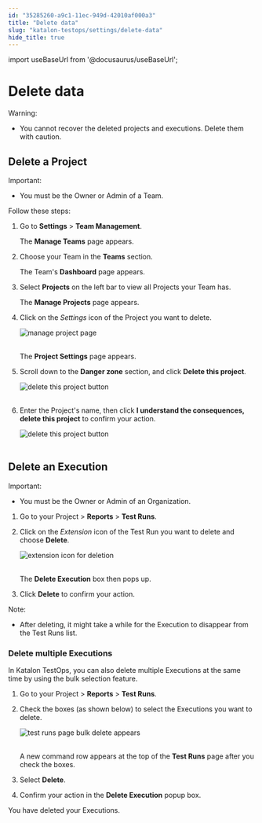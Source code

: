 ```yaml
---
id: "35285260-a9c1-11ec-949d-42010af000a3"
title: "Delete data"
slug: "katalon-testops/settings/delete-data"
hide_title: true
---
```

import useBaseUrl from '@docusaurus/useBaseUrl';


# <a id="id" class="anchor_top_offset"/><a id="ariaid-title1" class="anchor_top_offset"/>Delete data

<div xmlns="http://www.w3.org/1999/xhtml" className="note warning note_warning"><span className="note__title">Warning:</span> 
  <ul className="ul"><li className="li"><p className="p">You cannot recover the deleted projects and executions. Delete
        them with caution.</p></li></ul>
</div>

## <a id="id_1" class="anchor_top_offset"/>Delete a Project

<div xmlns="http://www.w3.org/1999/xhtml" className="note important note_important"><span className="note__title">Important:</span> 
  <ul className="ul"><li className="li"><p className="p">You must be the Owner or Admin of a Team.</p></li></ul>
</div>
<p xmlns="http://www.w3.org/1999/xhtml" className="p">Follow these steps:</p> 
<ol xmlns="http://www.w3.org/1999/xhtml" className="ol"><li className="li">     <p className="p">Go to <strong className="ph b">Settings</strong> &gt; <strong className="ph b">Team         Management</strong>.</p>     <p className="p">The <strong className="ph b">Manage Teams</strong> page appears.</p>   </li><li className="li">     <p className="p">Choose your Team in the <strong className="ph b">Teams</strong> section.</p>     <p className="p">The Team's <strong className="ph b">Dashboard</strong> page appears.</p>   </li><li className="li">     <p className="p">Select <strong className="ph b">Projects</strong> on the left bar to view all       Projects your Team has.</p>     <p className="p">The <strong className="ph b">Manage Projects</strong> page appears.</p>   </li><li className="li">     <p className="p">Click on the <em className="ph i">Settings</em> icon of the Project you want to       delete.</p>     <p className="p">       <img className="image" src={useBaseUrl("https://github.com/katalon-studio/docs-images/raw/master/katalon-analytics/docs/testops-revamp-aug-delete-data/manage-project-page-settings-icon.png")} alt="manage project page" /><br /><br />     </p>     <p className="p">The <strong className="ph b">Project Settings</strong> page appears.</p>   </li><li className="li">     <p className="p">Scroll down to the <strong className="ph b">Danger zone</strong> section, and       click <strong className="ph b">Delete this project</strong>.</p>     <p className="p">       <img className="image" src={useBaseUrl("https://github.com/katalon-studio/docs-images/raw/master/katalon-analytics/docs/testops-revamp-aug-delete-data/project-settings-page-danger-zone-section-2.png")} alt="delete this project button" /><br /><br />     </p>   </li><li className="li">     <p className="p">Enter the Project's name, then click <strong className="ph b">I understand the         consequences, delete this project</strong> to confirm your       action.</p>     <p className="p">       <img className="image" src={useBaseUrl("https://github.com/katalon-studio/docs-images/raw/master/katalon-analytics/docs/testops-revamp-aug-delete-data/delete-project-popup-confirm-action.png")} alt="delete this project button" /><br /><br />     </p>   </li></ol> 

## <a id="id_2" class="anchor_top_offset"/>Delete an Execution

<div xmlns="http://www.w3.org/1999/xhtml" className="note important note_important"><span className="note__title">Important:</span> <ul className="ul"><li className="li"><p className="p">You must be the Owner or Admin of an Organization.</p></li></ul>
</div>
<ol xmlns="http://www.w3.org/1999/xhtml" className="ol"><li className="li">     <p className="p">Go to your Project &gt; <strong className="ph b">Reports</strong> &gt;       <strong className="ph b">Test Runs</strong>.</p>   </li><li className="li">     <p className="p">Click on the <em className="ph i">Extension</em> icon of the Test Run you want to       delete and choose <strong className="ph b">Delete</strong>.</p>     <p className="p">       <img className="image" src={useBaseUrl("https://github.com/katalon-studio/docs-images/raw/master/katalon-analytics/docs/testops-revamp-aug-delete-data/extension-icon-delete-button-2.png")} alt="extension icon for deletion" /><br /><br />     </p>     <p className="p">The <strong className="ph b">Delete Execution</strong> box then pops up.</p>   </li><li className="li">     <p className="p">Click <strong className="ph b">Delete</strong> to confirm your action.</p>   </li></ol> 
<div xmlns="http://www.w3.org/1999/xhtml" className="note note note_note"><span className="note__title">Note:</span> 
  <ul className="ul"><li className="li"><p className="p">After deleting, it might take a while for the Execution to
        disappear from the Test Runs list.</p></li></ul>
</div>
      

### <a id="id_3" class="anchor_top_offset"/>Delete multiple Executions

      
        
<p xmlns="http://www.w3.org/1999/xhtml" className="p">In Katalon TestOps, you can also delete multiple Executions at   the same time by using the bulk selection feature.</p> 
        
<ol xmlns="http://www.w3.org/1999/xhtml" className="ol">   <li className="li">     <p className="p">Go to your Project &gt; <strong className="ph b">Reports</strong> &gt;       <strong className="ph b">Test Runs</strong>.</p>   </li>   <li className="li">     <p className="p">Check the boxes (as shown below) to select the Executions you       want to delete.</p>     <p className="p">       <img className="image" src={useBaseUrl("https://github.com/katalon-studio/docs-images/raw/master/katalon-analytics/docs/testops-revamp-aug-delete-data/bulk-selection-for-execution-delete-2.png")} alt="test runs page bulk delete appears" /><br /><br />     </p>     <p className="p">A new command row appears at the top of the <strong className="ph b">Test         Runs</strong> page after you check the boxes.</p>   </li>   <li className="li">     <p className="p">Select <strong className="ph b">Delete</strong>.</p>   </li>   <li className="li">     <p className="p">Confirm your action in the <strong className="ph b">Delete Execution</strong>       popup box.</p>   </li> </ol> 
        
<p xmlns="http://www.w3.org/1999/xhtml" className="p">You have deleted your Executions.</p> 
      
    
